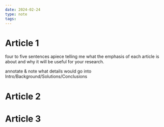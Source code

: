 ```yaml
---
date: 2024-02-24
type: note
tags: 
---
```


# Article 1
four to five sentences apiece telling me what the emphasis of each article is about and why it will be useful for your research.

annotate & note what details would go into Intro/Background/Solutions/Conclusions

# Article 2

# Article 3